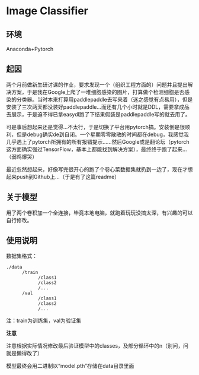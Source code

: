 # Image Classifier

## 环境

Anaconda+Pytorch

## 起因

两个月前做新生研讨课的作业，要求发现一个（组织工程方面的）问题并且提出解决方案，于是我在Google上爬了一堆细胞感染的图片，打算做个检测细胞是否感染的分类器。当时本来打算用paddlepaddle去写来着（迷之感觉有点易用），但是安装了三次两天都没装好paddlepaddle...而还有几个小时就是DDL，需要拿成品去展示，于是迫不得已拿easydl跑了下结果假装是paddlepaddle写的就去用了。

可是事后想起来还是觉得...不太行，于是切换了平台用pytorch搞。安装倒是很顺利，但是debug确实de到自闭。一个星期零零散散的时间都在debug，我感觉我几乎遇上了pytorch所拥有的所有报错提示......然后Google或是翻论坛（pytorch这方面确实强过TensorFlow，基本上都能找到解决方案），最终终于跑了起来...（弱鸡爆哭）

最近忽然想起来，好像写完很开心的跑了个卷心菜数据集就扔到一边了，现在才想起来push到Github上...（于是有了这篇readme）

## 关于模型

用了两个卷积加一个全连接，毕竟本地电脑，就跑着玩玩没搞太深，有兴趣的可以自行修改。

## 使用说明

数据集格式：

```
./data
      /train
            /class1
            /class2
            /...
      /val
            /class1
            /class2
            /...
```
注：train为训练集，val为验证集

**注意**

注意根据实际情况修改最后验证模型中的classes，及部分循环中的n（别问，问就是懒得改了）

模型最终会用二进制以“model.pth”存储在data目录里面